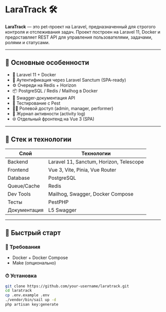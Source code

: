 # LaraTrack 🛠️

**LaraTrack** — это pet-проект на Laravel, предназначенный для строгого контроля и отслеживания задач. Проект построен на Laravel 11, Docker и предоставляет REST API для управления пользователями, задачами, ролями и статусами.

---

## 📌 Основные особенности

- 🧱 Laravel 11 + Docker
- 🔐 Аутентификация через Laravel Sanctum (SPA-ready)
- ⚙️ Очереди на Redis + Horizon
- 📦 PostgreSQL / Redis / Mailhog в Docker
- 📑 Swagger-документация API
- 🧪 Тестирование с Pest
- 🧑‍⚖️ Ролевой доступ (admin, manager, performer)
- 🧾 Журнал активности (activity log)
- 🌐 Отдельный фронтенд на Vue 3 (SPA)

---

## 🐳 Стек и технологии

| Слой       | Технологии |
|------------|------------|
| Backend    | Laravel 11, Sanctum, Horizon, Telescope |
| Frontend   | Vue 3, Vite, Pinia, Vue Router |
| Database   | PostgreSQL |
| Queue/Cache| Redis |
| Dev Tools  | Mailhog, Swagger, Docker Compose |
| Тесты      | PestPHP |
| Документация | L5 Swagger |

---

## 🚀 Быстрый старт

### 🔧 Требования

- Docker + Docker Compose
- Make (опционально)

### ⏱ Установка

```bash
git clone https://github.com/your-username/laratrack.git
cd laratrack
cp .env.example .env
./vendor/bin/sail up -d
php artisan key:generate
